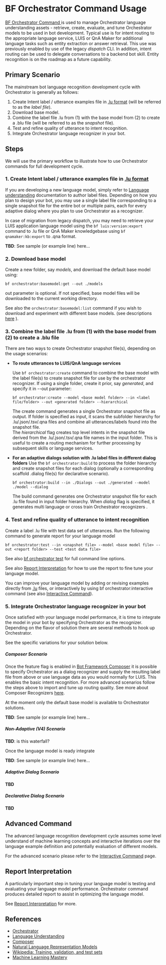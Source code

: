 # BF Orchestrator Command Usage



[BF Orchestrator Command ][1] is used to manage Orchestrator language understanding assets - retrieve, create, evaluate, and tune Orchestrator models to be used in bot development. Typical use is for intent routing to the appropriate language service, LUIS or QnA Maker for additional language tasks such as entity extraction or answer retrieval. This use was previously enabled by use of the legacy *dispatch* CLI. In addition, intent routing can be used to delegate conversations to a backend bot skill. Entity recognition is on the roadmap as a future capability.

## Primary Scenario

The mainstream bot language recognition development cycle with Orchestrator is generally as follows:

1. Create Intent label / utterance examples file in [.lu format][2]  (will be referred to as the *label file*). 
2. Download base model.
3. Combine the label file .lu from (1) with the base model from (2) to create a .blu file (will be referred to as the *snapshot* file). 
4. Test and refine quality of utterance to intent recognition.
5. Integrate Orchestrator language recognizer in your bot.

## Steps

We will use the primary workflow to illustrate how to use Orchestrator commands for full development cycle.

### 1. Create Intent label / utterance examples file in [.lu format][2]

If you are developing a new language model, simply refer to [Language understanding][8] documentation to author label files. Depending on how you plan to design your bot, you may use a single label file corresponding to a single snapshot file for the entire bot or multiple pairs, each for every adaptive dialog where you plan to use Orchestrator as a recognizer. 

In case of migration from legacy dispatch, you may need to retrieve your LUIS application language model using the ```bf luis:version:export``` command to .lu file or QnA Maker knowledgebase using ```bf qnamaker:kb:export```  to .qna format. 

**TBD**: See sample (or example line) here...

### 2. Download base model

Create a new folder, say *models*, and download the default base model using: 

```
bf orchestrator:basemodel:get --out ./models
```

out parameter is optional.  If not specified, base model files will be downloaded to the current working directory.

See also the ```orchestrator:basemodel:list``` command if you wish to download and experiment with different base models.  (see descriptions [here][4] ).

### 3. Combine the label file .lu from (1) with the base model from (2) to create a .blu file

There are two ways to create Orchestrator snapshot file(s), depending on the usage scenarios:

- **To route utterances to LUIS/QnA language services**

  Use ```bf orchestrator:create``` command to combine the base model with the label file(s) to create snapshot file for use by the orchestrator recognizer. If using a single folder, create it prior, say *generated*, and specify it in --out parameter:

  ```
  bf orchestrator:create --model <base model folder> --in <label file/folder> --out <generated folder> --hierarchical
  ```

  The create command generates a single Orchestrator snapshot file as output.  If folder is specified as input, it scans the subfolder hierarchy for .lu/.json/.tsv/.qna files and combine all utterances/labels found into the snapshot file.  
  The *hierarchical* flag creates top level intents in the snapshot file derived from the .lu/.json/.tsv/.qna file names in the input folder.  This is useful to create a routing mechanism for further processing by subsequent skills or language services.

- **For an adaptive dialogs solution with .lu label files in different dialog folders** 
  Use the  ```bf orchestrator:build``` to process the folder hierarchy and create snapshot files for each dialog (optionally a corresponding scaffold .dialog file(s) for declarative scenario).

  ```
  bf orchestrator:build --in ./Dialogs --out ./generated --model ./model --dialog
  ```

  The build command generates one Orchestrator snapshot file for each .lu file found in input folder hierarchy.  When *dialog* flag is specified,  it generates multi language or cross train Orchestrator recognizers .

### 4. Test and refine quality of utterance to intent recognition

Create a label .lu file with test data set of utterances. Run the following command to generate report for your language model

```
bf orchestrator:test --in <snapshot file> --model <base model file> --out <report folder> --test <test data file>
```

See also [bf orchestrator test](https://github.com/microsoft/botframework-cli/tree/beta/packages/orchestrator#bf-orchestratortest) for full command line options.

See also [Report Interpretation][6] for how to use the report to fine tune your language model. 

You can improve your language model by adding or revising examples directly from [.lu][2] files, or interactively by using bf orchestrator:interactive command (see also [Interactive Command][7]).

### 5. Integrate Orchestrator language recognizer in your bot

Once satisfied with your language model performance, it is time to integrate the model in your bot by specifying Orchestrator as the recognizer. Depending on the flavor of solution there are several methods to hook up Orchestrator. 

See the specific variations for your solution below.

##### Composer Scenario

Once the feature flag is enabled in  [Bot Framework Composer][5] it is possible to specify  Orchestrator as a dialog recognizer and supply the resulting label file from above or use language data as you would normally for LUIS. This enables the basic  intent recognition. For more advanced scenarios follow the steps above to import and tune up routing quality. See more about Composer Recognizers [here](https://docs.microsoft.com/en-us/composer/concept-dialog#recognizer).

At the moment only the default base model is available to Orchestrator solutions.

**TBD**: See sample (or example line) here...



##### Non-Adaptive (V4) Scenario

**TBD**: is this waterfall?

Once the language model is ready integrate 

**TBD**: See sample (or example line) here...



##### Adaptive Dialog Scenario

**TBD** 



##### Declarative Dialog Scenario

**TBD**

## Advanced Command

The advanced language recognition development cycle assumes some level understand of machine learning concepts and interactive iterations over the language example definition and potentially evaluation of different models.

For the advanced scenario please refer to the [Interactive Command][7] page.

## Report Interpretation

A particularly important step in tuning your language model is testing and evaluating your language model performance. Orchestrator command produces detailed report to assist in optimizing the language model.

See [Report Interpretation][6] for more.

## References

- [Orchestrator][1]
- [Language Understanding][3]
- [Composer][5]
- [Natural Language Representation Models][4]
- [Wikipedia: Training, validation, and test sets][9]
- [Machine Learning Mastery][10]



[1]:https://aka.ms/bforchestratorcli	"BF Orchestrator CLI"
[2]:https://docs.microsoft.com/en-us/azure/bot-service/file-format/bot-builder-lu-file-format?view=azure-bot-service-4.0 "LU File Format"
[3]:https://docs.microsoft.com/en-us/composer/concept-language-understanding "Language Understanding"
[4]:https://aka.ms/nlrmodels "Orchestrator Base Models"
[5]:https://docs.microsoft.com/en-us/composer/introduction "Composer"
[6]:https://aka.ms/bforchestratorreport "Orchestrator Report"
[7]:https://aka.ms/bforchestratorinteractive "Orchestrator Interactive Command"
[8]:https://docs.microsoft.com/en-us/composer/concept-language-understanding "Language understanding"
[9]:https://en.wikipedia.org/wiki/Training,_validation,_and_test_sets "ML testing"
[10]:https://machinelearningmastery.com/difference-test-validation-datasets/ "Machine Learning Mastery"







